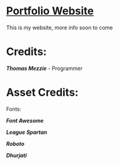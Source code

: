 # [Portfolio Website](https://tommezzie.com/)
This is my website, more info soon to come



# Credits:

**_Thomas Mezzie_** - Programmer


# Asset Credits:

Fonts: 

**_Font Awesome_**

**_League Spartan_**

**_Roboto_**

**_Dhurjati_**
